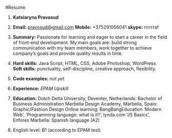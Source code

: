#Resume



1. **Katsiaryna Pravasud**

1. **Email:** pravosud@gmail.com 
 **Mobile:** +375291056041
 **skype:** rrrrrraf

1. **Summary:**
Passionate for learning and eager to start a career in the field of front-end development. My main goals are: build strong communication with my team members, work together to achieve company’s goals and provide quality results in time.

1. **Hard skills:** Java Script, HTML, CSS, Adobe Photoshop, WordPress.
   **Soft skills:** punctuality, self-discipline, creative approach, flexibility.

1. **Code examples:** *not yet*

1. **Experience:** *EPAM Upskill*

1. **Education:**
Dutch Delta University, Deventer, Netherlands: Bachelor of Business Administration
Marbella Design Academy, Marbella, Spain: Graphic/Fashion Design
Online learning: BangBangEducation ‘Modern Web’, ‘Programming language: what is it?’, lynda.com ‘JS Basics’, Enforex Marbella: Spanish language (A2)

1. English level: B1 (according to EPAM test)
